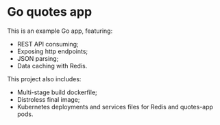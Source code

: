 # Go quotes app

This is an example Go app, featuring:
- REST API consuming;
- Exposing http endpoints;
- JSON parsing;
- Data caching with Redis.

This project also includes:
- Multi-stage build dockerfile;
- Distroless final image;
- Kubernetes deployments and services files for Redis and quotes-app pods.
